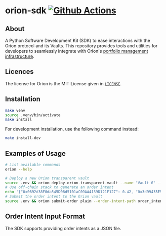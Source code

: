 # orion-sdk [![Github Actions][gha-badge]][gha]

[gha]: https://github.com/OrionFinanceAI/orion-sdk/actions
[gha-badge]: https://github.com/OrionFinanceAI/orion-sdk/actions/workflows/build.yml/badge.svg

## About

A Python Software Development Kit (SDK) to ease interactions with the Orion protocol and its Vaults. This repository provides tools and utilities for developers to seamlessly integrate with Orion's [portfolio management infrastructure](https://github.com/OrionFinanceAI/protocol).

## Licences

The license for Orion is the MIT License given in [`LICENSE`](./LICENSE).

## Installation

```bash
make venv
source .venv/bin/activate
make install
```

For development installation, use the following command instead:

```bash
make install-dev
```

## Examples of Usage

```bash
# List available commands
orion --help

# Deploy a new Orion transparent vault
source .env && orion deploy-orion-transparent-vault --name "Vault 0" --symbol "V0"
# Use off-chain stack to generate an order intent
echo '{"0x0692d38F0da545D08d5101aC09AA4139D121F127": 0.42, "0x3d99435E5531b47267739755D7c91332a0304905": 0.58}' > order_intent.json
# Submit the order intent to the Orion vault
source .env && orion submit-order plain --order-intent-path order_intent.json
```

## Order Intent Input Format

The SDK supports providing order intents as a JSON file.
